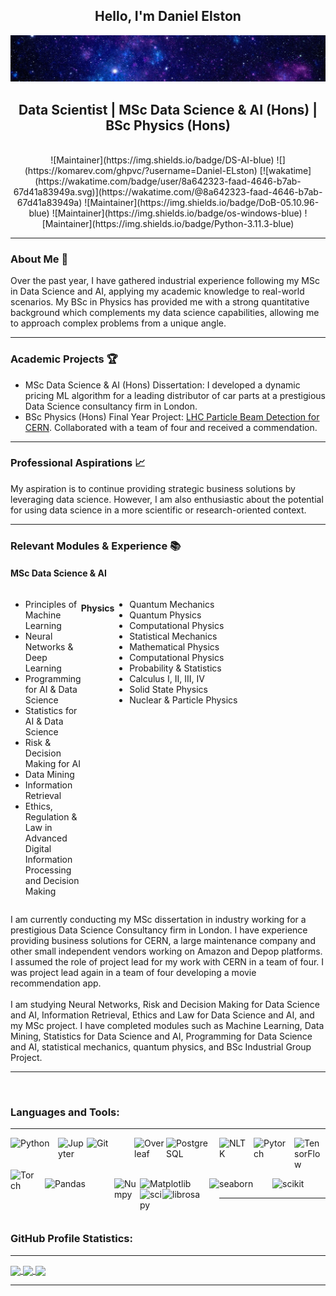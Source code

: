 <h2 align="center"> Hello, I'm Daniel Elston </h2>

![](https://github.com/Daniel-Elston/Daniel-Elston/blob/main/GitBanner3.png)

<h2 align="center"> Data Scientist | MSc Data Science & AI (Hons) | BSc Physics (Hons) </h2><br/>

<div align="center">
![Maintainer](https://img.shields.io/badge/DS-AI-blue)
![](https://komarev.com/ghpvc/?username=Daniel-ELston)
[![wakatime](https://wakatime.com/badge/user/8a642323-faad-4646-b7ab-67d41a83949a.svg)](https://wakatime.com/@8a642323-faad-4646-b7ab-67d41a83949a)
![Maintainer](https://img.shields.io/badge/DoB-05.10.96-blue)
![Maintainer](https://img.shields.io/badge/os-windows-blue)
![Maintainer](https://img.shields.io/badge/Python-3.11.3-blue)
</div>

---

### About Me :briefcase:

Over the past year, I have gathered industrial experience following my MSc in Data Science and AI, applying my academic knowledge to real-world scenarios. My BSc in Physics has provided me with a strong quantitative background which complements my data science capabilities, allowing me to approach complex problems from a unique angle.

---

### Academic Projects :trophy:

- MSc Data Science & AI (Hons) Dissertation: I developed a dynamic pricing ML algorithm for a leading distributor of car parts at a prestigious Data Science consultancy firm in London.
- BSc Physics (Hons) Final Year Project: [LHC Particle Beam Detection for CERN][LHC Particle Beam Detection for CERN]. Collaborated with a team of four and received a commendation.

---

### Professional Aspirations :chart_with_upwards_trend:

My aspiration is to continue providing strategic business solutions by leveraging data science. However, I am also enthusiastic about the potential for using data science in a more scientific or research-oriented context.

---

### Relevant Modules & Experience :books:

#### MSc Data Science & AI
<div style="display: flex;">
  <div style="flex: 1;">
    <ul>
      <li>Principles of Machine Learning</li>
      <li>Neural Networks & Deep Learning</li>
      <li>Programming for AI & Data Science</li>
      <li>Statistics for AI & Data Science</li>
      <li>Risk & Decision Making for AI</li>
      <li>Data Mining</li>
      <li>Information Retrieval</li>
      <li>Ethics, Regulation & Law in Advanced Digital <br/>
        Information Processing and Decision Making</li>
    </ul>
  </div>

#### Physics
  <div style="flex: 10;">
    <ul>
      <li>Quantum Mechanics</li>
      <li>Quantum Physics</li>
      <li>Computational Physics</li>
      <li>Statistical Mechanics</li>
      <li>Mathematical Physics</li>
      <li>Computational Physics</li>
      <li>Probability & Statistics</li>
      <li>Calculus I, II, III, IV</li>
      <li>Solid State Physics</li>
      <li>Nuclear & Particle Physics</li>
    </ul>
  </div>
</div>


I am currently conducting my MSc dissertation in industry working for a prestigious Data Science Consultancy firm in London. I have experience providing business solutions for CERN, a large maintenance company and other small independent vendors working on Amazon and Depop platforms. I assumed the role of project lead for my work with CERN in a team of four. I was project lead again in a team of four developing a movie recommendation app.<br/><br/>I am studying Neural Networks, Risk and Decision Making for Data Science and AI, Information Retrieval, Ethics and Law for Data Science and AI, and my MSc project. I have completed modules such as Machine Learning, Data Mining, Statistics for Data Science and AI, Programming for Data Science and AI, statistical mechanics, quantum physics, and BSc Industrial Group Project.

---

<br/>
    
### Languages and Tools:

---

<img align="left" alt="Python" width="75px" src="https://icons.iconarchive.com/icons/papirus-team/papirus-apps/256/python-icon.png" style="padding-right:1px;"/>

<img align="left" alt="Jupyter" width="45px" src="https://upload.wikimedia.org/wikipedia/commons/thumb/3/38/Jupyter_logo.svg/883px-Jupyter_logo.svg.png" style="padding-right:1px;"/>

<img align="left" alt="Git" width="75px" src="https://icons.iconarchive.com/icons/papirus-team/papirus-apps/256/git-icon.png" style="padding-right:1px;"/>

<img align="left" alt="Overleaf" width="50px" src="https://images.ctfassets.net/nrgyaltdicpt/6qSXAo1CYEeBn5RkKLOR64/19c74bfb9a32772e353ff25c6f0070f5/ologo_square_colour_light_bg.png" style="padding-right:1px;"/>

<img align="left" alt="PostgreSQL" width="75px" src="https://icons.iconarchive.com/icons/arturo-wibawa/akar/256/postgresql-icon.png" style="padding-right:10px;" />

<img align="left" alt="NLTK" width="45px" src="https://miro.medium.com/max/592/1*5dQO7LHrsy3lIi2d0bgRLw.png" style="padding-right:10px;" />

<img align="left" alt="Pytorch" width="55px" src="https://pytorch.org/assets/images/pytorch-logo.png" style="padding-right:10px;"/>

  
<img align="left" alt="TensorFlow" width="45px" src="https://symbols-electrical.getvecta.com/stencil_97/43_tensorflow-icon.07309df606.svg" style="padding-right:5px;"/>

<img align="left" alt="Torch" width="45px" src="https://upload.wikimedia.org/wikipedia/en/f/f5/Torch_2014_logo.png" style="padding-right:10px;" /><br/>
<br/>
<br/>


<img align="left" alt="Pandas" width="110px" src="https://pandas.pydata.org/static/img/pandas_white.svg" style="padding-right:1px;"/>

<img align="left" alt="Numpy" width="40px" src="https://numpy.org/images/logo.svg" style="padding-right:1px;"/>

<img align="left" alt="Matplotlib" width="110px" src="https://matplotlib.org/_static/images/logo2.svg" style="padding-right:1px;"/>

<img align="left" alt="seaborn" width="100px" src="https://seaborn.pydata.org/_static/logo-wide-lightbg.svg" style="padding-right:1px;"/>

<img align="left" alt="scikit" width="80px" src="https://scikit-learn.org/stable/_static/scikit-learn-logo-small.png" style="padding-right:1px;"/>

<img align="left" alt="scipy" width="35px" src="https://docs.scipy.org/doc/scipy/_static/logo.svg" style="padding-right:1px;"/>

<img align="left" alt="librosa" width="90px" src="https://librosa.org/doc/latest/_static/librosa_logo_text.svg" style="padding-right:1px;" /><br/>

---

<br/>

### GitHub Profile Statistics:

---

<a href="https://github.com/Daniel-Elston/convoychat">
  <img align="center" src="https://github-readme-stats.vercel.app/api?username=Daniel-Elston&show_icons=true&theme=github_dark&hide=prs", height='76' />
</a>
<a href="https://wakatime.com/@Daniel_Elston">
  <img align="center" src="https://github-readme-stats.vercel.app/api/wakatime?username=Daniel_Elston&layuout=compact&theme=github_dark", height='76' />
</a>
<a href="https://github.com/Daniel-Elston/github-readme-stats">
  <img align="center" src="https://github-readme-stats.vercel.app/api/top-langs/?username=Daniel-Elston&layout=compact&theme=github_dark", height='76' />
</a>

---

</details>

[LHC Particle Beam Detection for CERN]: https://github.com/Daniel-Elston/LHC-Particle-Beam-Detection-for-CERN.git
[industrial group project with CERN]: https://github.com/Daniel-Elston/LHC-Particle-Beam-Detection-for-CERN.git
[final year project]: https://github.com/Daniel-Elston/LHC-Particle-Beam-Detection-for-CERN.git
[CERN]: https://github.com/Daniel-Elston/LHC-Particle-Beam-Detection-for-CERN.git
[movie recommendation application]: https://github.com/Daniel-Elston/Movie-Recommendation-Application
[movie recommendation application]: https://github.com/Daniel-Elston/Movie-Recommendation-Application
[credit card default prediction algorithm]: https://github.com/Daniel-Elston/Credit-Card-Default-Prediction-Algorithm
